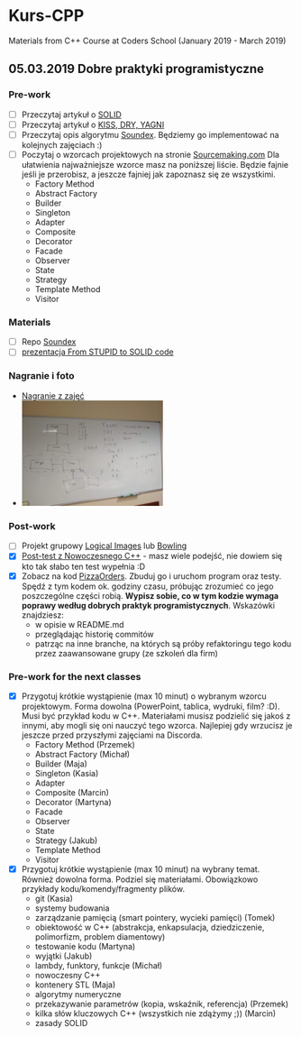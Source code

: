 # Kurs-CPP
Materials from C++ Course at Coders School (January 2019 - March 2019)

## 05.03.2019 Dobre praktyki programistyczne

### Pre-work
- [ ] Przeczytaj artykuł o [SOLID](https://www.samouczekprogramisty.pl/solid-czyli-dobre-praktyki-w-programowaniu-obiektowym/)
- [ ] Przeczytaj artykuł o [KISS, DRY, YAGNI](https://www.samouczekprogramisty.pl/jakosc-kodu-a-oschle-pocalunki-jagny/)
- [ ] Przeczytaj opis algorytmu [Soundex](https://pl.wikipedia.org/wiki/Soundex). Będziemy go implementować na kolejnych zajęciach :)
- [ ] Poczytaj o wzorcach projektowych na stronie [Sourcemaking.com](https://sourcemaking.com/design_patterns)
  Dla ułatwienia najważniejsze wzorce masz na poniższej liście. Będzie fajnie jeśli je przerobisz, a jeszcze fajniej jak zapoznasz się ze wszystkimi.
  - Factory Method
  - Abstract Factory
  - Builder
  - Singleton
  - Adapter
  - Composite
  - Decorator
  - Facade
  - Observer
  - State
  - Strategy
  - Template Method
  - Visitor

### Materials
- [ ] Repo [Soundex](https://github.com/LordLukin/Soundex)
- [ ] [prezentacja From STUPID to SOLID code](From_STUPID_to_SOLID_code.pdf)

### Nagranie i foto
- [Nagranie z zajęć](https://www.youtube.com/watch?v=YhnUQreKy1A)
- <img src="solid.jpg" width="250px">

### Post-work
- [ ] Projekt grupowy [Logical Images](https://github.com/LordLukin/LogicalImages) lub [Bowling](https://github.com/LordLukin/Bowling)
- [X] [Post-test z Nowoczesnego C++](https://goo.gl/forms/4GTHOv9V6LecWA5C2) - masz wiele podejść, nie dowiem się kto tak słabo ten test wypełnia :D
- [X] Zobacz na kod [PizzaOrders](https://github.com/LordLukin/PizzaOrders). Zbuduj go i uruchom program oraz testy. Spędź z tym kodem ok. godziny czasu, próbując zrozumieć co jego poszczególne części robią. **Wypisz sobie, co w tym kodzie wymaga poprawy według dobrych praktyk programistycznych**. Wskazówki znajdziesz:
  - w opisie w README.md
  - przeglądając historię commitów
  - patrząc na inne branche, na których są próby refaktoringu tego kodu przez zaawansowane grupy (ze szkoleń dla firm)


### Pre-work for the next classes
- [X] Przygotuj krótkie wystąpienie (max 10 minut) o wybranym wzorcu projektowym. Forma dowolna (PowerPoint, tablica, wydruki, film? :D). Musi być przykład kodu w C++. Materiałami musisz podzielić się jakoś z innymi, aby mogli się oni nauczyć tego wzorca. Najlepiej gdy wrzucisz je jeszcze przed przyszłymi zajęciami na Discorda.
  - Factory Method (Przemek)
  - Abstract Factory (Michał)
  - Builder (Maja)
  - Singleton (Kasia)
  - Adapter
  - Composite (Marcin)
  - Decorator (Martyna)
  - Facade
  - Observer
  - State
  - Strategy (Jakub)
  - Template Method
  - Visitor
- [X] Przygotuj krótkie wystąpienie (max 10 minut) na wybrany temat. Również dowolna forma. Podziel się materiałami. Obowiązkowo przykłady kodu/komendy/fragmenty plików.
  - git (Kasia)
  - systemy budowania
  - zarządzanie pamięcią (smart pointery, wycieki pamięci) (Tomek)
  - obiektowość w C++ (abstrakcja, enkapsulacja, dziedziczenie, polimorfizm, problem diamentowy)
  - testowanie kodu (Martyna)
  - wyjątki (Jakub)
  - lambdy, funktory, funkcje (Michał)
  - nowoczesny C++
  - kontenery STL (Maja)
  - algorytmy numeryczne
  - przekazywanie parametrów (kopia, wskaźnik, referencja) (Przemek)
  - kilka słów kluczowych C++ (wszystkich nie zdążymy ;)) (Marcin)
  - zasady SOLID


